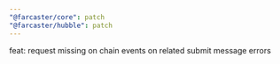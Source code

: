 ```yaml
---
"@farcaster/core": patch
"@farcaster/hubble": patch
---
```


feat: request missing on chain events on related submit message errors
